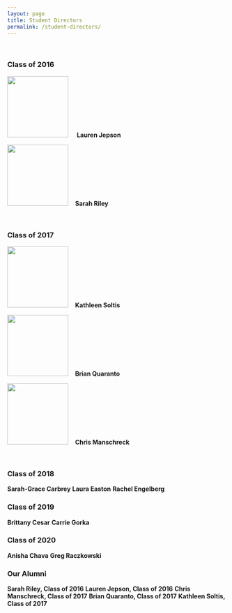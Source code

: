 ```yaml
---
layout: page
title: Student Directors
permalink: /student-directors/
---
```

<br>

### Class of 2016
<img src="{{ site.baseurl }}/img/people/ljepson.jpg" width="140"/> &nbsp; &nbsp; **Lauren Jepson**

<img src="{{ site.baseurl }}/img/people/sarahril.jpg" width="140"/> &nbsp;&nbsp; **Sarah Riley**

<br>

### Class of 2017

<img src="{{ site.baseurl }}/img/people/ksoltis.jpg" width="140"/> &nbsp;&nbsp; **Kathleen Soltis**

<img src="{{ site.baseurl }}/img/people/FullSizeRender.jpg" width="140"/> &nbsp;&nbsp; **Brian Quaranto**

<img src="{{ site.baseurl }}/img/people/cmanschr.jpg" width="140"/> &nbsp;&nbsp; **Chris Manschreck**

<br>

### Class of 2018
**Sarah-Grace Carbrey**
**Laura Easton**
**Rachel Engelberg**

### Class of 2019
**Brittany Cesar**
**Carrie Gorka**

### Class of 2020
**Anisha Chava**
**Greg Raczkowski**

### Our Alumni
**Sarah Riley, Class of 2016**
**Lauren Jepson, Class of 2016**
**Chris Manschreck, Class of 2017**
**Brian Quaranto, Class of 2017**
**Kathleen Soltis, Class of 2017**
